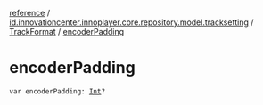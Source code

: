 [reference](../../index.md) / [id.innovationcenter.innoplayer.core.repository.model.tracksetting](../index.md) / [TrackFormat](index.md) / [encoderPadding](./encoder-padding.md)

# encoderPadding

`var encoderPadding: `[`Int`](https://kotlinlang.org/api/latest/jvm/stdlib/kotlin/-int/index.html)`?`